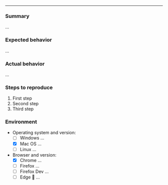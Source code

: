 <!-- When submitting a feature or enhancement request:

1. Explain briefly what the enhancement is and why you think it would be useful.
2. Provide any other necessary or useful information regarding your issue, such as (code) examples or related links. 

When submitting a bug report, please follow the following template: -->

---

### Summary

...

### Expected behavior

...

### Actual behavior

...

### Steps to reproduce

1. First step
2. Second step
3. Third step

### Environment

* Operating system and version:
  * [ ] Windows ...
  * [x] Mac OS ...
  * [ ] Linux ...
* Browser and version:
  * [x] Chrome ...
  * [ ] Firefox ...
  * [ ] Firefox Dev ...
  * [ ] Edge 💩 ...
